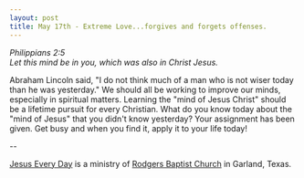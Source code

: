 ```yaml
---
layout: post
title: May 17th - Extreme Love...forgives and forgets offenses.
---
```


_Philippians 2:5  
Let this mind be in you, which was also in Christ Jesus._

Abraham Lincoln said, "I do not think much of a man who is not
wiser today than he was yesterday." We should all be working to
improve our minds, especially in spiritual matters. Learning the
"mind of Jesus Christ" should be a lifetime pursuit for every
Christian. What do you know today about the "mind of Jesus" that you
didn't know yesterday? Your assignment has been given. Get busy and
when you find it, apply it to your life today!

 --

<a href=http://jesuseveryday.net>Jesus Every Day</a> is a ministry of <a href=http://rodgersbaptist.net>Rodgers Baptist Church</a> in Garland, Texas.

